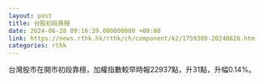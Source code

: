 ```yaml
---
layout: post
title: 台股初段靠穩
date: 2024-06-28 09:16:29.000000000 +08:00
link: https://news.rthk.hk/rthk/ch/component/k2/1759389-20240628.htm
categories: rthk
---
```


台灣股市在開市初段靠穩，加權指數較早時報22937點，升31點，升幅0.14%。
